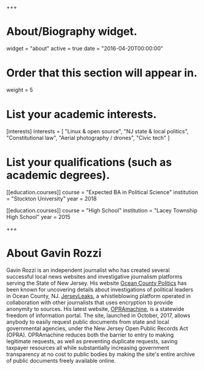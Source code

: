 +++
# About/Biography widget.
widget = "about"
active = true
date = "2016-04-20T00:00:00"

# Order that this section will appear in.
weight = 5

# List your academic interests.
[interests]
  interests = [
    "Linux & open source",
    "NJ state & local politics",
    "Constitutional law",
    "Aerial photography / drones",
    "Civic tech"
  ]

# List your qualifications (such as academic degrees).
[[education.courses]]
  course = "Expected BA in Political Science"
  institution = "Stockton University"
  year = 2018

[[education.courses]]
  course = "High School"
  institution = "Lacey Township High School"
  year = 2015

+++

# About Gavin Rozzi
Gavin Rozzi is an independent journalist who has created several successful local news websites
and investigative journalism platforms serving the State of New Jersey. His website <a href="https://politicsoc.com/">Ocean County Politics</a> has been known for uncovering details about investigations of political leaders in Ocean County, NJ. <a href="https://jerseyleaks.org/">JerseyLeaks</a>, a whistleblowing platform operated in collaboration with other journalists that uses encryption to provide anonymity to sources. His latest website, <a href="https://opramachine.com/">OPRAmachine</a>, is a statewide freedom of information portal. The site, launched in October, 2017, allows anybody to easily request public documents from state and local governmental agencies, under the New Jersey Open Public Records Act (OPRA). OPRAmachine reduces both the barrier to entry to making legitimate requests, as well as preventing duplicate requests, saving taxpayer resources all while substantially increasing government transparency at no cost to public bodies by making the site's entire archive of public documents freely available online.
